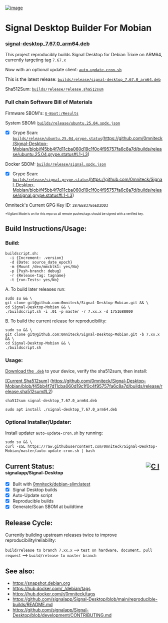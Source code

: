 [![image](https://github.com/user-attachments/assets/202613c2-97b8-4b54-b72c-6f8e110f0ff4)](https://signal.org)

# Signal Desktop Builder For Mobian
### [signal-desktop_7.67.0_arm64.deb](https://github.com/0mniteck/Signal-Desktop-Mobian/blob/7.67.x/builds/release/signal-desktop_7.67.0_arm64.deb)

This project reproducibly builds Signal Desktop for Debian Trixie on ARM64, currently targeting tag `7.67.x`

Now with an optional update client: [`auto-update-cron.sh`](https://github.com/0mniteck/Signal-Desktop-Mobian/blob/master/auto-update-cron.sh)

This is the latest release: [`builds/release/signal-desktop_7.67.0_arm64.deb`](https://github.com/0mniteck/Signal-Desktop-Mobian/blob/7.67.x/builds/release/signal-desktop_7.67.0_arm64.deb)

Sha512Sum: [`builds/release/release.sha512sum`](https://github.com/0mniteck/Signal-Desktop-Mobian/blob/7.67.x/builds/release/release.sha512sum)

### Full chain Software Bill of Materials

Firmware SBOM's: [`U-Boot:/Results`](https://github.com/0mniteck/U-Boot/tree/v2025.04%2Bv2.12.1%2Bv4.5.0/Results)

System SBOM: [`builds/release/ubuntu.25.04.spdx.json`](https://github.com/0mniteck/Signal-Desktop-Mobian/blob/7.67.x/builds/release/ubuntu.25.04.spdx.json)

 - [x] Grype Scan: [`builds/release/ubuntu.25.04.grype.status`](https://github.com/0mniteck/Signal-Desktop-Mobian/blob/7.67.x/builds/release/ubuntu.25.04.grype.status)(https://github.com/0mniteck/Signal-Desktop-Mobian/blob/f45bb4f7d11cba060d19c1f0c4f95757fa6c8a7d/builds/release/ubuntu.25.04.grype.status#L1-L3)

Docker SBOM: [`builds/release/signal.spdx.json`](https://github.com/0mniteck/Signal-Desktop-Mobian/blob/7.67.x/builds/release/signal.spdx.json)

 - [x] Grype Scan: [`builds/release/signal.grype.status`](https://github.com/0mniteck/Signal-Desktop-Mobian/blob/7.67.x/builds/release/signal.grype.status)(https://github.com/0mniteck/Signal-Desktop-Mobian/blob/f45bb4f7d11cba060d19c1f0c4f95757fa6c8a7d/builds/release/signal.grype.status#L1-L3)

0mniteck's Current GPG Key ID: `287EE837E6ED2DD3`

<sup><sup>*Vigilant Mode is on for this repo so all remote pushes/tags should be signed with a verified key.</sup></sup>

## Build Instructions/Usage:

### Build:

```
buildscript.sh:
  -i {Increment: .version}
  -d {Date: source_date_epoch}
  -m {Mount /dev/mmcblk1: yes/No}
  -p {Push-branch: debug}
  -r {Release-tag: tagname}
  -t {run-Tests: yes/No}
```
A. To build later releases run:

```
sudo su && \
git clone git@github.com:0mniteck/Signal-Desktop-Mobian.git && \
cd Signal-Desktop-Mobian && \
./buildscript.sh -i .01 -p master -r 7.xx.x -d 1751688000
```

B. To build the current release for reproducibility:

```
sudo su && \
git clone git@github.com:0mniteck/Signal-Desktop-Mobian.git -b 7.xx.x && \
cd Signal-Desktop-Mobian && \
./buildscript.sh
```

### Usage:

[Download the `.deb`](https://github.com/0mniteck/Signal-Desktop-Mobian/raw/7.67.x/builds/release/signal-desktop_7.67.0_arm64.deb) to your device, verify the sha512sum, then install:

[[Current Sha512sum]](https://github.com/0mniteck/Signal-Desktop-Mobian/blob/7.67.x/builds/release/release.sha512sum#L2)
(https://github.com/0mniteck/Signal-Desktop-Mobian/blob/f45bb4f7d11cba060d19c1f0c4f95757fa6c8a7d/builds/release/release.sha512sum#L2)

```sha512sum signal-desktop_7.67.0_arm64.deb```

```sudo apt install ./signal-desktop_7.67.0_arm64.deb```

### Optional Installer/Updater:

Install updater `auto-update-cron.sh` by running:

```
sudo su && \
curl -sSL https://raw.githubusercontent.com/0mniteck/Signal-Desktop-Mobian/master/auto-update-cron.sh | bash
```

## Current Status:‎‎‏‏‎‎ ‎ ‎ ‎ ‎ ‎ ‎ ‎ ‎ ‎ ‎ ‎ ‎ ‎ ‎ ‎ ‎ ‎ ‎ ‎ ‎ ‎ ‎ ‎ ‎ ‎ ‎ ‎ ‎ ‎ ‎ ‎ ‎ ‎ ‎ ‎ ‎ ‎ ‎ ‎ ‎ ‎ ‎ ‎ ‎ ‎ ‎ ‎ ‎ ‎ ‎ ‎ ‎ ‎ ‎ ‎ ‎ ‎ ‎ ‎[![C I](https://github.com/signalapp/Signal-Desktop/actions/workflows/ci.yml/badge.svg)](https://github.com/signalapp/Signal-Desktop/actions/workflows/ci.yml)<sub><sup> signalapp/Signal-Desktop</sup></sub>

* [x] Built with [0mniteck/debian-slim:latest](https://hub.docker.com/r/0mniteck)
* [x] Signal Desktop builds
* [x] Auto-Update script
* [x] Reproducible builds
* [x] Generate/Scan SBOM at buildtime

## Release Cycle:

Currently building upstream releases twice to improve reproducibility/reliability:

`build/release to branch 7.xx.x` --> `test on hardware, document, pull request` --> `build/release to master branch`

## See also:

* https://snapshot.debian.org
* https://hub.docker.com/_/debian/tags
* https://hub.docker.com/r/0mniteck/tags
* https://github.com/signalapp/Signal-Desktop/blob/main/reproducible-builds/README.md
* https://github.com/signalapp/Signal-Desktop/blob/development/CONTRIBUTING.md
